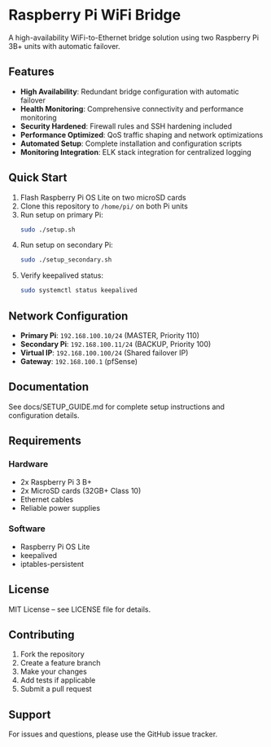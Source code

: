 # Raspberry Pi WiFi Bridge
A high-availability WiFi-to-Ethernet bridge solution using two Raspberry Pi 3B+ units with automatic failover.

## Features
- **High Availability**: Redundant bridge configuration with automatic failover
- **Health Monitoring**: Comprehensive connectivity and performance monitoring
- **Security Hardened**: Firewall rules and SSH hardening included
- **Performance Optimized**: QoS traffic shaping and network optimizations
- **Automated Setup**: Complete installation and configuration scripts
- **Monitoring Integration**: ELK stack integration for centralized logging

## Quick Start
1. Flash Raspberry Pi OS Lite on two microSD cards
2. Clone this repository to `/home/pi/` on both Pi units
3. Run setup on primary Pi:
    ```bash
    sudo ./setup.sh
    ```
4. Run setup on secondary Pi:
    ```bash
    sudo ./setup_secondary.sh
    ```
5. Verify keepalived status:
    ```bash
    sudo systemctl status keepalived
    ```

## Network Configuration
- **Primary Pi**: `192.168.100.10/24` (MASTER, Priority 110)
- **Secondary Pi**: `192.168.100.11/24` (BACKUP, Priority 100)
- **Virtual IP**: `192.168.100.100/24` (Shared failover IP)
- **Gateway**: `192.168.100.1` (pfSense)

## Documentation
See docs/SETUP_GUIDE.md for complete setup instructions and configuration details.

## Requirements
### Hardware
- 2x Raspberry Pi 3 B+
- 2x MicroSD cards (32GB+ Class 10)
- Ethernet cables
- Reliable power supplies

### Software
- Raspberry Pi OS Lite
- keepalived
- iptables-persistent

## License
MIT License – see LICENSE file for details.

## Contributing
1. Fork the repository
2. Create a feature branch
3. Make your changes
4. Add tests if applicable
5. Submit a pull request

## Support
For issues and questions, please use the GitHub issue tracker.